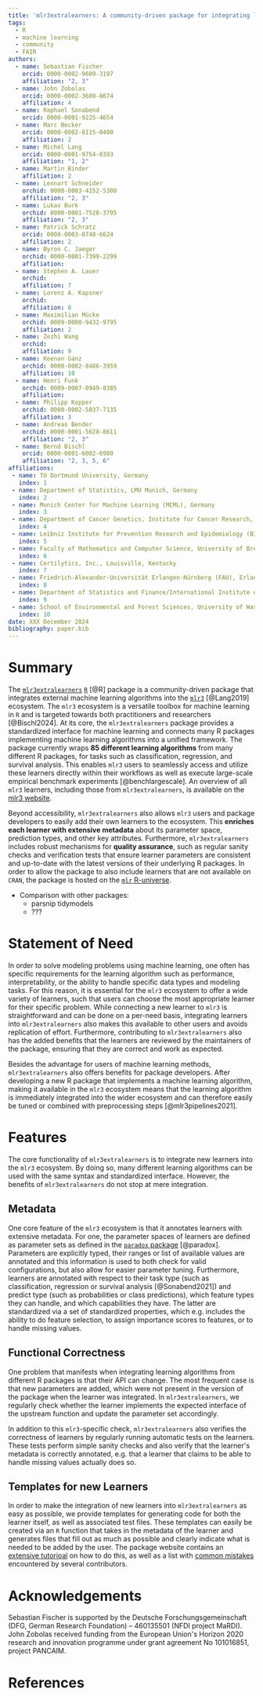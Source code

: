 ```yaml
---
title: 'mlr3extralearners: A community-driven package for integrating learners into mlr3'
tags:
  - R
  - machine learning
  - community
  - FAIR
authors:
  - name: Sebastian Fischer
    orcid: 0000-0002-9609-3197
    affiliation: "2, 3"
  - name: John Zobolas
    orcid: 0000-0002-3609-8674
    affiliation: 4
  - name: Raphael Sonabend
    orcid: 0000-0001-9225-4654
  - name: Marc Becker
    orcid: 0000-0002-8115-0400
    affiliation: 2
  - name: Michel Lang
    orcid: 0000-0001-9754-0393
    affiliation: "1, 2"
  - name: Martin Binder
    affiliation: 2
  - name: Lennart Schneider
    orchid: 0000-0003-4152-5308
    affiliation: "2, 3"
  - name: Lukas Burk
    orchid: 0000-0001-7528-3795
    affiliation: "2, 3"
  - name: Patrick Schratz
    orcid: 0000-0003-0748-6624
    affiliation: 2
  - name: Byron C. Jaeger
    orchid: 0000-0001-7399-2299
    affiliation: 
  - name: Stephen A. Lauer
    orchid: 
    affiliation: 7
  - name: Lorenz A. Kapsner
    orchid: 
    affiliation: 8
  - name: Maximilian Mücke
    orchid: 0009-0000-9432-9795
    affiliation: 2
  - name: Zezhi Wang 
    orchid: 
    affiliation: 9
  - name: Keenan Ganz
    orchid: 0000-0002-8486-3959
    affiliation: 10
  - name: Henri Funk
    orchid: 0009-0007-0949-8385
    affiliation: 
  - name: Philipp Kopper
    orchid: 0000-0002-5037-7135
    affiliation: 3
  - name: Andreas Bender
    orchid: 0000-0001-5628-8611
    affiliation: "2, 3"
  - name: Bernd Bischl
    orcid: 0000-0001-6002-6980
    affiliation: "2, 3, 5, 6"
affiliations:
 - name: TU Dortmund University, Germany
   index: 1
 - name: Department of Statistics, LMU Munich, Germany
   index: 2
 - name: Munich Center for Machine Learning (MCML), Germany
   index: 3
 - name: Department of Cancer Genetics, Institute for Cancer Research, Oslo University Hospital, Norway
   index: 4
 - name: Leibniz Institute for Prevention Research and Epidemiology (BIPS), Bremen, Germany
   index: 5
 - name: Faculty of Mathematics and Computer Science, University of Bremen, Germany
   index: 6
 - name: Certilytics, Inc., Louisville, Kentucky
   index: 7
 - name: Friedrich-Alexander-Universität Erlangen-Nürnberg (FAU), Erlangen, Germany
   index: 8
 - name: Department of Statistics and Finance/International Institute of Finance, School of Management, University of Science and Technology of China, Hefei, Anhui, China
   index: 9
 - name: School of Environmental and Forest Sciences, University of Washington, Seattle
   index: 10
date: XXX December 2024
bibliography: paper.bib
---
```


# Summary

The [`mlr3extralearners`](https://mlr3extralearners.mlr-org.com/) [`R`](https://www.r-project.org/) [@R] package is a community-driven package that integrates external machine learning algorithms into the [`mlr3`](https://mlr3.mlr-org.com/) [@Lang2019] ecosystem.
The `mlr3` ecosystem is a versatile toolbox for machine learning in `R` and is targeted towards both practitioners and researchers [@Bischl2024].
At its core, the `mlr3extralearners` package provides a standardized interface for machine learning and connects many R packages implementing machine learning algorithms into a unified framework.
The package currently wraps **85 different learning algorithms** from many different R packages, for tasks such as classification, regression, and survival analysis.
This enables `mlr3` users to seamlessly access and utilize these learners directly within their workflows as well as execute large-scale empirical benchmark experiments [@benchlargescale].
An overview of all `mlr3` learners, including those from `mlr3extralearners`, is available on the [mlr3 website](https://mlr-org.com/learners.html).

Beyond accessibility, `mlr3extralearners` also allows `mlr3` users and package developers to easily add their own learners to the ecosystem.
This **enriches each learner with extensive metadata** about its parameter space, prediction types, and other key attributes.
Furthermore, `mlr3extralearners` includes robust mechanisms for **quality assurance**, such as regular sanity checks and verification tests that ensure learner parameters are consistent and up-to-date with the latest versions of their underlying R packages.
In order to allow the package to also include learners that are not available on `CRAN`, the package is hosted on the [`mlr` R-universe](https://mlr-org.r-universe.dev/).

- Comparison with other packages:
  - parsnip tidymodels
  - ???

# Statement of Need

In order to solve modeling problems using machine learning, one often has specific requirements for the learning algorithm such as performance, interpretability, or the ability to handle specific data types and modeling tasks.
For this reason, it is essential for the `mlr3` ecosystem to offer a wide variety of learners, such that users can choose the most appropriate learner for their specific problem.
While connecting a new learner to `mlr3` is straightforward and can be done on a per-need basis, integrating learners into `mlr3extralearners` also makes this available to other users and avoids replication of effort.
Furthermore, contributing to `mlr3extralearners` also has the added benefits that the learners are reviewed by the maintainers of the package, ensuring that they are correct and work as expected.

Besides the advantage for users of machine learning methods, `mlr3extralearners` also offers benefits for package developers.
After developing a new R package that implements a machine learning algorithm, making it available in the `mlr3` ecosystem means that the learning algorithm is immediately integrated into the wider ecosystem and can therefore easily be tuned or combined with preprocessing steps [@mlr3pipelines2021].

# Features

The core functionality of `mlr3extralearners` is to integrate new learners into the `mlr3` ecosystem.
By doing so, many different learning algorithms can be used with the same syntax and standardized interface.
However, the benefits of `mlr3extralearners` do not stop at mere integration.

## Metadata

One core feature of the `mlr3` ecosystem is that it annotates learners with extensive metadata.
For one, the parameter spaces of learners are defined as parameter sets as defined in the [`paradox` package](https://paradox.mlr-org.com/) [@paradox].
Parameters are explicitly typed, their ranges or list of available values are annotated and this information is used to both check for valid configurations, but also allow for easier parameter tuning.
Furthermore, learners are annotated with respect to their task type (such as classification, regression or survival analysis [@Sonabend2021]) and predict type (such as probabilities or class predictions), which feature types they can handle, and which capabilities they have.
The latter are standardized via a set of standardized properties, which e.g. includes the ability to do feature selection, to assign importance scores to features, or to handle missing values.

## Functional Correctness

One problem that manifests when integrating learning algorithms from different R packages is that their API can change.
The most frequent case is that new parameters are added, which were not present in the version of the package when the learner was integrated.
In `mlr3extralearners`, we regularly check whether the learner implements the expected interface of the upstream function and update the parameter set accordingly.

In addition to this `mlr3`-specific check, `mlr3extralearners` also verifies the correctness of learners by regularly running automatic tests on the learners.
These tests perform simple sanity checks and also verify that the learner's metadata is correctly annotated, e.g. that a learner that claims to be able to handle missing values actually does so.

## Templates for new Learners

In order to make the integration of new learners into `mlr3extralearners` as easy as possible, we provide templates for generating code for both the learner itself, as well as associated test files.
These templates can easily be created via an `R` function that takes in the metadata of the learner and generates files that fill out as much as possible and clearly indicate what is needed to be added by the user.
The package website contains an [extensive tutorioal](https://mlr3extralearners.mlr-org.com/articles/extending.html) on how to do this, as well as a list with [common mistakes](https://mlr3extralearners.mlr-org.com/articles/common_issues.html) encountered by several contributors.

# Acknowledgements

Sebastian Fischer is supported by the Deutsche Forschungsgemeinschaft (DFG, German Research
Foundation) – 460135501 (NFDI project MaRDI).
John Zobolas received funding from the European Union's Horizon 2020 research and innovation programme under grant agreement No 101016851, project PANCAIM.

# References
